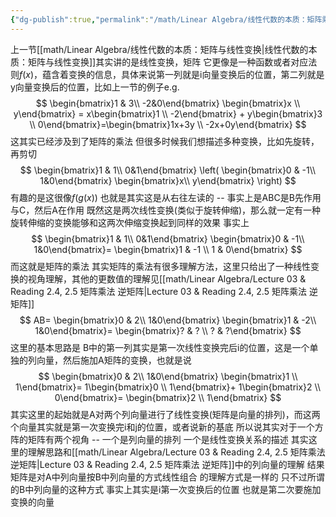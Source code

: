 ```yaml
---
{"dg-publish":true,"permalink":"/math/Linear Algebra/线性代数的本质：矩阵乘法与线性变换复合的联系/","dgPassFrontmatter":true,"noteIcon":"","created":"2025-08-15T09:39:30.085+08:00","updated":"2025-08-02T15:19:32.401+08:00"}
---
```


上一节[[math/Linear Algebra/线性代数的本质：矩阵与线性变换\|线性代数的本质：矩阵与线性变换]]其实讲的是线性变换，矩阵 它更像是一种函数或者对应法则$f(x)$，蕴含着变换的信息，具体来说第一列就是i向量变换后的位置，第二列就是y向量变换后的位置，比如上一节的例子e.g.
$$
\begin{bmatrix}1 & 3\\ -2&0\end{bmatrix} \begin{bmatrix}x \\ y\end{bmatrix} = x\begin{bmatrix}1 \\ -2\end{bmatrix} + y\begin{bmatrix}3 \\ 0\end{bmatrix}=\begin{bmatrix}1x+3y \\ -2x+0y\end{bmatrix}
$$
这其实已经涉及到了矩阵的乘法
但很多时候我们想描述多种变换，比如先旋转，再剪切
$$
\begin{bmatrix}1 & 1\\ 0&1\end{bmatrix}
\left( 
\begin{bmatrix}0 & -1\\ 1&0\end{bmatrix}
\begin{bmatrix}x\\ y\end{bmatrix}
\right)
$$
有趣的是这很像$f(g(x))$ 也就是其实这是从右往左读的 -- 事实上是ABC是B先作用与C，然后A在作用
既然这是两次线性变换(类似于旋转伸缩)，那么就一定有一种旋转伸缩的变换能够和这两次伸缩变换起到同样的效果
事实上
$$
\begin{bmatrix}1 & 1\\ 0&1\end{bmatrix}
\begin{bmatrix}0 & -1\\ 1&0\end{bmatrix}=
\begin{bmatrix}1 & -1 \\ 1 & 0\end{bmatrix}
$$
而这就是矩阵的乘法
其实矩阵的乘法有很多理解方法，这里只给出了一种线性变换的视角理解，其他的更数值的理解见[[math/Linear Algebra/Lecture 03 & Reading 2.4, 2.5 矩阵乘法 逆矩阵\|Lecture 03 & Reading 2.4, 2.5 矩阵乘法 逆矩阵]] 
$$
AB=
\begin{bmatrix}0 & 2\\ 1&0\end{bmatrix}
\begin{bmatrix}1 & -2\\ 1&0\end{bmatrix}=
\begin{bmatrix}? & ? \\ ? & ?\end{bmatrix}
$$
这里的基本思路是
B中的第一列其实是第一次线性变换完后i的位置，这是一个单独的列向量，然后施加A矩阵的变换，也就是说
$$
\begin{bmatrix}0 & 2\\ 1&0\end{bmatrix}
\begin{bmatrix}1 \\ 1\end{bmatrix}=
1\begin{bmatrix}0 \\ 1\end{bmatrix}+
1\begin{bmatrix}2 \\ 0\end{bmatrix}=
\begin{bmatrix}2 \\ 1\end{bmatrix}
$$
其实这里的起始就是A对两个列向量进行了线性变换(矩阵是向量的排列)，而这两个向量其实就是第一次变换完i和j的位置，或者说新的基底
所以说其实对于一个方阵的矩阵有两个视角 -- 一个是列向量的排列 一个是线性变换关系的描述
其实这里的理解思路和[[math/Linear Algebra/Lecture 03 & Reading 2.4, 2.5 矩阵乘法 逆矩阵\|Lecture 03 & Reading 2.4, 2.5 矩阵乘法 逆矩阵]]中的列向量的理解 结果矩阵是对A中列向量按B中列向量的方式线性组合 的理解方式是一样的 只不过所谓的B中列向量的这种方式 事实上其实是i第一次变换后的位置 也就是第二次要施加变换的向量
